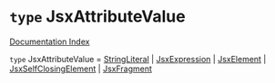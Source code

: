 # `type` JsxAttributeValue

[Documentation Index](../README.md)

`type` JsxAttributeValue = [StringLiteral](../private.interface.StringLiteral/README.md) | [JsxExpression](../private.interface.JsxExpression/README.md) | [JsxElement](../private.interface.JsxElement/README.md) | [JsxSelfClosingElement](../private.interface.JsxSelfClosingElement/README.md) | [JsxFragment](../private.interface.JsxFragment/README.md)